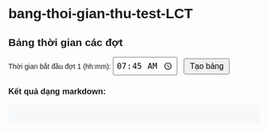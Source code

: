 # bang-thoi-gian-thu-test-LCT
<!DOCTYPE html>
<html>
<head>
  <meta charset="UTF-8">
  <title>Bảng thời gian đợt</title>
  <style>
    body {
      font-family: Arial, sans-serif;
      padding: 40px;
    }
    input {
      padding: 5px;
      font-size: 16px;
    }
    button {
      padding: 5px 10px;
      font-size: 16px;
      margin-left: 10px;
    }
    pre {
      background: #f6f8fa;
      padding: 20px;
      border-radius: 5px;
      white-space: pre-wrap;
      font-family: monospace;
    }
  </style>
</head>
<body>

  <h2>Bảng thời gian các đợt</h2>
  <label>Thời gian bắt đầu đợt 1 (hh:mm):</label>
  <input type="time" id="startTime" value="07:45">
  <button onclick="generateTable()">Tạo bảng</button>

  <h3>Kết quả dạng markdown:</h3>
  <pre id="output"></pre>

  <script>
    function pad(num) {
      return num.toString().padStart(2, '0');
    }

    function generateTable() {
      const inputTime = document.getElementById("startTime").value;
      if (!inputTime) return;

      const [hourStr, minStr] = inputTime.split(":");
      let hour = parseInt(hourStr);
      let minute = parseInt(minStr);

      let result = "| Đợt | Start  | End    |\n";
      result += "|-----|--------|--------|\n";

      for (let i = 0; i <= 8; i++) {
        let wave = (1 + i * 0.5).toFixed(1);

        let startMinutes = hour * 60 + minute + i * 5;
        let endMinutes = startMinutes + 20;

        let startH = Math.floor(startMinutes / 60);
        let startM = startMinutes % 60;

        let endH = Math.floor(endMinutes / 60);
        let endM = endMinutes % 60;

        let startStr = `${pad(startH)}:${pad(startM)}`;
        let endStr = `${pad(endH)}:${pad(endM)}`;

        result += `| ${wave} | ${startStr}  | ${endStr}  |\n`;
      }

      document.getElementById("output").textContent = result;
    }
  </script>

</body>
</html>
